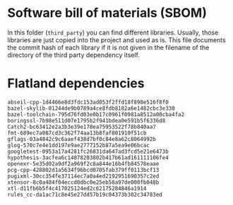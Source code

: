 # Software bill of materials (SBOM)

In this folder (`third_party`) you can find different libraries.
Usually, those libraries are just copied into the project and used as is.
This file documents the commit hash of each library if it is not given in the filename of the directory of the third party dependency itself.


# Flatland dependencies

```text
abseil-cpp-1d4466e8d3fdc153ad053f2ffd18f898e516f8f0
bazel-skylib-01244de9b0789a4ce8fdb8182a6e1482cbc3e330
bazel-toolchain-795d76fd03e0b17c0961f0981a8512a00cba4fa2
boringssl-7b98e511d07e1795b2f941bdea0e591b5f6336d8
Catch2-bc63412e2a3b3e39e178ea75953522f78b840aa7
fmt-689ec7a087cd3c362f74aa13b8faf801910f51cb
gflags-03a4842c9c6aaef438d7bf0c84e8a62c8064992b
glog-570c7e4e1dd197e9ae2777152b87a5ea9e06bcac
googletest-0953a17a4281fc26831da647ad3fcd5e21e6473b
hypothesis-3acfea6c14078203802b417b61ad161111106fe4
openexr-5e35d02a9df2a969f2c8a844e16b4fb84578eaae
pcg-cpp-428802d1a5634f96bcd0705fab379ff0113bcf13
pugixml-30cc354fe37114ec7a0a4ed2192951690357c2ed
xtensor-8c0a484f04eccd0dbc0e25eb58a97de000fb048b
xtl-d11fb6b5f4c417025124ed2c62175284846a1914
rules_cc-da1ac71c8e45e27dd57b19c04373b302c34783ed
```

